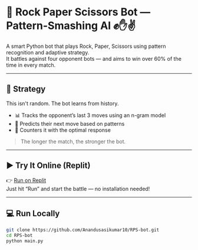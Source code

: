 # 🤖 Rock Paper Scissors Bot — Pattern-Smashing AI ✊✋✌️

A smart Python bot that plays Rock, Paper, Scissors using pattern recognition and adaptive strategy.  
It battles against four opponent bots — and aims to win over 60% of the time in every match.

---

## 🧠 Strategy

This isn't random. The bot learns from history.

- 📊 Tracks the opponent’s last 3 moves using an n-gram model
- 🧠 Predicts their next move based on patterns
- 🔁 Counters it with the optimal response

> The longer the match, the stronger the bot.

---

## ▶️ Try It Online (Replit)

👉 [Run on Replit](https://replit.com/@Anandusasikumar10/RPS-Bot)  
Just hit “Run” and start the battle — no installation needed!

---

## 💻 Run Locally

```bash
git clone https://github.com/Anandusasikumar10/RPS-bot.git
cd RPS-bot
python main.py
